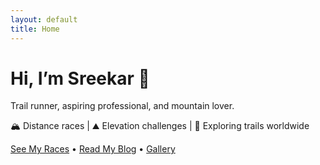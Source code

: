 ```yaml
---
layout: default
title: Home
---
```


# Hi, I’m Sreekar 👋
Trail runner, aspiring professional, and mountain lover.

🏔️ Distance races | ⛰️ Elevation challenges | 📍 Exploring trails worldwide

[See My Races](races) • [Read My Blog](blog) • [Gallery](gallery)
